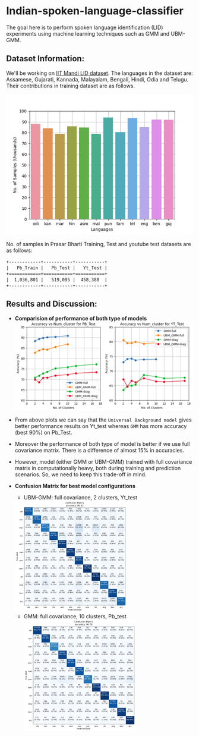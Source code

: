 # Indian-spoken-language-classifier

The goal here is to perform spoken language identification (LID) experiments using machine learning techniques such as GMM and UBM-GMM. 

## Dataset Information:

We'll be working on [IIT Mandi LID dataset](https://speechiitmandi.github.io/air/). The languages in the dataset are: Assamese, Gujarati, Kannada, Malayalam, Bengali, Hindi, Odia and Telugu. Their contributions in training dataset are as follows.

![Sample distribution of training data](plots/train_distribution.png "Training set samples")

No. of samples in Prasar Bharti Training, Test and youtube test datasets are as follows:
```
+------------+-----------+-----------+
|   Pb_Train |   Pb_Test |   Yt_Test |
+============+===========+===========+
|  1,036,801 |   519,095 |  458,388  |
+------------+-----------+-----------+
```

## Results and Discussion:

- **Comparision of performance of both type of models**
![performance of model](plots/accuracy_combined.png "accuracy")

- From above plots we can say that the ```Universal Background model``` gives better performance results on Yt_test whereas ```GMM``` has more accuracy (best 90%) on Pb_Test.

- Moreover the performance of both type of model is better if we use full covariance matrix. There is a difference of almost 15% in accuracies. 
  
- However, model (either GMM or UBM-GMM) trained with full covariance matrix in computationally heavy, both during training and prediction scenarios. So, we need to keep this trade-off in mind.
  
- **Confusion Matrix for best model configurations**
  * UBM-GMM: full covariance, 2 clusters, Yt_test
  <img src="plots/confusion_matix-full_ubm-gmm(best)_pb.png"  width="300" height="300">

  * GMM: full covariance, 10 clusters, Pb_test
    <img src="plots/confusion_matix-full_gmm(best)_pb.png"  width="300" height="300">



